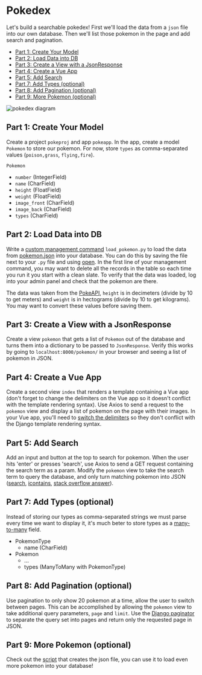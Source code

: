 

# Pokedex

Let's build a searchable pokedex! First we'll load the data from a `json` file into our own database. Then we'll list those pokemon in the page and add search and pagination.

- [Part 1: Create Your Model](#part-1-create-your-model)
- [Part 2: Load Data into DB](#part-2-load-data-into-db)
- [Part 3: Create a View with a JsonResponse](#part-3-create-a-view-with-a-jsonresponse)
- [Part 4: Create a Vue App](#part-4-create-a-vue-app)
- [Part 5: Add Search](#part-5-add-search)
- [Part 7: Add Types (optional)](#part-7-add-types-optional)
- [Part 8: Add Pagination (optional)](#part-8-add-pagination-optional)
- [Part 9: More Pokemon (optional)](#part-9-more-pokemon-optional)


![pokedex diagram](pokedex.png)


## Part 1: Create Your Model

Create a project `pokeproj` and app `pokeapp`. In the app, create a model `Pokemon` to store our pokemon. For now, store `types` as comma-separated values (`poison,grass`, `flying,fire`).

`Pokemon`
- `number` (IntegerField)
- `name` (CharField)
- `height` (FloatField)
- `weight` (FloatField)
- `image_front` (CharField)
- `image_back` (CharField)
- `types` (CharField)


## Part 2: Load Data into DB

Write a [custom management command](../../3%20Django/docs/01%20Django%20Overview.md#custom-management-commands) `load_pokemon.py` to load the data from [pokemon.json](./data/pokemon.json) into your database. You can do this by saving the file next to your `.py` file and using [open](../../1%20Python/docs/File%20IO.md). In the first line of your management command, you may want to delete all the records in the table so each time you run it you start with a clean slate. To verify that the data was loaded, log into your admin panel and check that the pokemon are there.

The data was taken from the [PokeAPI](https://pokeapi.co/docs/v2#pokemon), `height` is in decimeters (divide by 10 to get meters) and `weight` is in hectograms (divide by 10 to get kilograms). You may want to convert these values before saving them.

## Part 3: Create a View with a JsonResponse

Create a view `pokemon` that gets a list of `Pokemon` out of the database and turns them into a dictionary to be passed to `JsonResponse`. Verify this works by going to `localhost:8000/pokemon/` in your browser and seeing a list of pokemon in JSON.

## Part 4: Create a Vue App

Create a second view `index` that renders a template containing a Vue app (don't forget to change the delimiters on the Vue app so it doesn't conflict with the template rendering syntax). Use Axios to send a request to the `pokemon` view and display a list of pokemon on the page with their images. In your Vue app, you'll need to [switch the delimiters](https://stackoverflow.com/questions/48125577/how-to-change-delimiters-in-vue-js) so they don't conflict with the Django template rendering syntax.

## Part 5: Add Search

Add an input and button at the top to search for pokemon. When the user hits 'enter' or presses 'search', use Axios to send a GET request containing the search term as a param. Modify the `pokemon` view to take the search term to query the database, and only turn matching pokemon into JSON ([search](https://docs.djangoproject.com/en/3.0/topics/db/search/), [icontains](https://docs.djangoproject.com/en/3.0/ref/models/querysets/#std:fieldlookup-icontains), [stack overflow answer](https://stackoverflow.com/questions/38478635/search-using-multiple-fields-django-building-the-object-list)).


## Part 7: Add Types (optional)

Instead of storing our types as comma-separated strings we must parse every time we want to display it, it's much beter to store types as a [many-to-many](https://docs.djangoproject.com/en/3.2/topics/db/examples/many_to_many/) field.

- PokemonType
  - name (CharField)
- Pokemon
  - ...
  - types (ManyToMany with PokemonType)


## Part 8: Add Pagination (optional)

Use pagination to only show 20 pokemon at a time, allow the user to switch between pages. This can be accomplished by allowing the `pokemon` view to take additional query parameters, `page` and `limit`. Use the [Django paginator](https://docs.djangoproject.com/en/3.2/topics/pagination/) to separate the query set into pages and return only the requested page in JSON.

## Part 9: More Pokemon (optional)

Check out the [script](./pokedex.py) that creates the json file, you can use it to load even more pokemon into your database!

